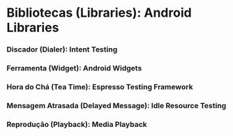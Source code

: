 # Bibliotecas (Libraries): Android Libraries

### Discador (Dialer): Intent Testing

### Ferramenta (Widget): Android Widgets

### Hora do Chá (Tea Time): Espresso Testing Framework

### Mensagem Atrasada (Delayed Message): Idle Resource Testing

### Reprodução (Playback): Media Playback

